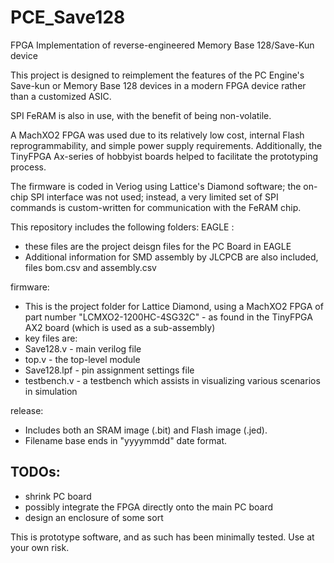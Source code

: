 # PCE_Save128
FPGA Implementation of reverse-engineered Memory Base 128/Save-Kun device

This project is designed to reimplement the features of the PC Engine's
Save-kun or Memory Base 128 devices in a modern FPGA device rather than a
customized ASIC.

SPI FeRAM is also in use, with the benefit of being non-volatile.

A MachXO2 FPGA was used due to its relatively low cost, internal Flash
reprogrammability, and simple power supply requirements. Additionally, the
TinyFPGA Ax-series of hobbyist boards helped to facilitate the prototyping
process.

The firmware is coded in Veriog using Lattice's Diamond software; the on-chip
SPI interface was not used; instead, a very limited set of SPI commands is
custom-written for communication with the FeRAM chip.

This repository includes the following folders:
EAGLE :
- these files are the project deisgn files for the PC Board in EAGLE
- Additional information for SMD assembly by JLCPCB are also included, files bom.csv and assembly.csv

firmware:
- This is the project folder for Lattice Diamond, using a MachXO2 FPGA of part number "LCMXO2-1200HC-4SG32C" - as found in the TinyFPGA AX2 board (which is used as a sub-assembly)
- key files are:
 - Save128.v - main verilog file
 - top.v - the top-level module
 - Save128.lpf - pin assignment settings file
 - testbench.v - a testbench which assists in visualizing various scenarios in simulation

release:
- Includes both an SRAM image (.bit) and Flash image (.jed).
- Filename base ends in "yyyymmdd" date format.

TODOs:
------
- shrink PC board
- possibly integrate the FPGA directly onto the main PC board
- design an enclosure of some sort

This is prototype software, and as such has been minimally tested.
Use at your own risk.
